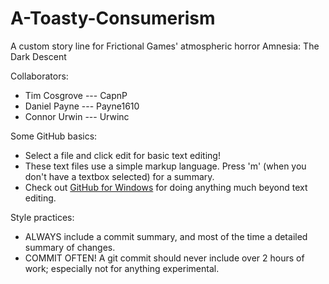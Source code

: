 A-Toasty-Consumerism
====================

A custom story line for Frictional Games' atmospheric horror Amnesia: The Dark Descent

Collaborators:
* Tim Cosgrove --- CapnP
* Daniel Payne --- Payne1610
* Connor Urwin --- Urwinc



Some GitHub basics:
* Select a file and click edit for basic text editing!
* These text files use a simple markup language. Press 'm' (when you don't have a textbox selected) for a summary.
* Check out [GitHub for Windows](windows.github.com) for doing anything much beyond text editing.


Style practices:
* ALWAYS include a commit summary, and most of the time a detailed summary of changes.
* COMMIT OFTEN! A git commit should never include over 2 hours of work; especially not for anything experimental.
